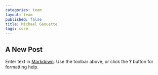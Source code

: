 ```yaml
---
categories: team
layout: team
published: false
title: Michael Gaouette
tags: core
---
```


## A New Post

Enter text in [Markdown](http://daringfireball.net/projects/markdown/). Use the toolbar above, or click the **?** button for formatting help.
